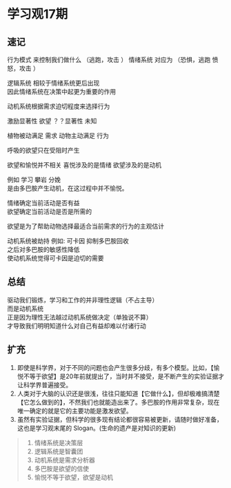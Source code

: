 # 学习观17期

## 速记

行为模式 来控制我们做什么 （逃跑，攻击 ）
情绪系统 对应为 （恐惧，逃跑 愤怒，攻击 ）

逻辑系统 相较于情绪系统更后出现  
因此情绪系统在决策中起更为重要的作用  

动机系统根据需求迫切程度来选择行为  

激励显著性 欲望
？？显著性 未知

植物被动满足 需求
动物主动满足 行为

呼吸的欲望只在受阻时产生

欲望和愉悦并不相关
喜悦涉及的是情绪
欲望涉及的是动机

例如
学习 攀岩 分娩  
是由多巴胺产生动机，在这过程中并不愉悦。

情绪确定当前活动是否有益  
欲望确定当前活动是否是所需的

欲望是为了帮助动物选择最适合当前需求的行为的主观估计

动机系统被劫持 例如:
可卡因 抑制多巴胺回收  
之后对多巴胺的敏感性降低  
使动机系统觉得可卡因是迫切的需要

## 总结

驱动我们锻炼，学习和工作的并非理性逻辑（不占主导）  
而是动机系统  
正是因为理性无法越过动机系统做决定（单独说不算）  
才导致我们明明知道什么对自己有益却难以付诸行动

## 扩充

1. 即使是科学界，对于不同的问题也会产生很多分歧，有多个模型。比如，【愉悦不等于欲望】是20年前就提出了，当时并不接受，是不断产生的实验证据才让科学界普遍接受。
2. 人类对于大脑的认识还是很浅，往往只能知道【它做什么】，但却极难搞清楚【它怎么做到的】，不然我们也就能造出来了。多巴胺的作用非常复杂，现在唯一确定的就是它的主要功能是激发欲望。
3. 虽然有实验证据，但科学的很多现有结论都很容易被更新，请随时做好准备，这也是学习观末尾的 Slogan。(生命的遗产是对知识的更新)

> 1. 情绪系统是决策层
> 2. 逻辑系统是智囊团
> 3. 动机系统是需求分析器
> 4. 多巴胺是欲望的信使
> 5. 愉悦不等于欲望，欲望是动机
